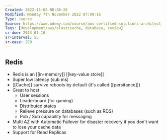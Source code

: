 ```yaml
---
Created: 2022-11-08 08:36:20
Modified: Monday 7th November 2022 07:09:16
Type: course
Source: https://www.udemy.com/course/aws-certified-solutions-architect-associate-saa-c01/?xref=E0Aed11STH4LPUQvCz0GJFABTmM=
Tags: [development/aws/elasticache, database, review]
sr-due: 2023-01-16
sr-interval: 55
sr-ease: 270
---
```


## Redis

- Redis is an [[in-memory]] [[key-value store]]
- Super low latency (sub ms)
- [[Cache]] survive reboots by default (it's called [[persitance]])
- Great to host
    - User sessions
    - Leaderboard (for gaming)
    - Distributed states
    - Relieve pressure on databases (such as RDS)
    - Pub / Sub capability for messaging
- Multi AZ with Automatic Failover for disaster recovery if you don't want to lose your cache data
- Support for Read Replicas